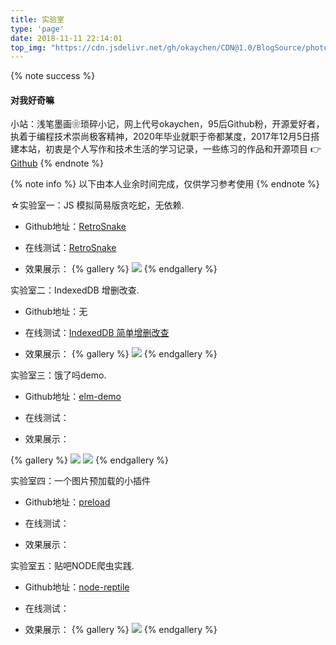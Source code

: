 ```yaml
---
title: 实验室
type: 'page'
date: 2018-11-11 22:14:01
top_img: "https://cdn.jsdelivr.net/gh/okaychen/CDN@1.0/BlogSource/photos/banner01.png"
---
```


{% note success %}
#### 对我好奇嘛
小站：浅笔墨画❀琐碎小记，网上代号okaychen，95后Github粉，开源爱好者，执着于编程技术崇尚极客精神，2020年毕业就职于帝都某度，2017年12月5日搭建本站，初衷是个人写作和技术生活的学习记录，一些练习的作品和开源项目 👉 [Github](http://www.github.com/okaychen)
{% endnote %}

{% note info %}
以下由本人业余时间完成，仅供学习参考使用
{% endnote %}

☆实验室一：JS 模拟简易版贪吃蛇，无依赖.

- Github地址：[RetroSnake](https://github.com/okaychen/RetroSnake)

- 在线测试：[RetroSnake](http://www.chenqaq.com/lab/RetroSnake/index.html)

- 效果展示：
{% gallery %}
![](https://cdn.jsdelivr.net/gh/okaychen/CDN@1.0/BlogSource/images/4tjOY7QXHK.gif)
{% endgallery %}

实验室二：IndexedDB 增删改查.

- Github地址：无

- 在线测试：[IndexedDB 简单增删改查](http://www.chenqaq.com/lab/IndexedDB/index.html)

- 效果展示：
{% gallery %}
![](http://www.chenqaq.com/assets/photos/IndexDB.png)
{% endgallery %}

实验室三：饿了吗demo.

- Github地址：[elm-demo](https://github.com/okaychen/elm)

- 在线测试：

- 效果展示：

{% gallery %}
![](https://cdn.jsdelivr.net/gh/okaychen/CDN@1.0/BlogSource/photos/elm.gif)
![](https://cdn.jsdelivr.net/gh/okaychen/CDN@1.0/BlogSource/photos/elm_seller.gif)
{% endgallery %}

实验室四：一个图片预加载的小插件

- Github地址：[preload](https://github.com/okaychen/preload)

- 在线测试：

- 效果展示：

实验室五：贴吧NODE爬虫实践.

- Github地址：[node-reptile](https://github.com/okaychen/NetworkMonitoring)

- 在线测试：

- 效果展示：
{% gallery %}
![](https://cdn.jsdelivr.net/gh/okaychen/CDN@1.0/BlogSource/photos/node_reptile.png)
{% endgallery %}